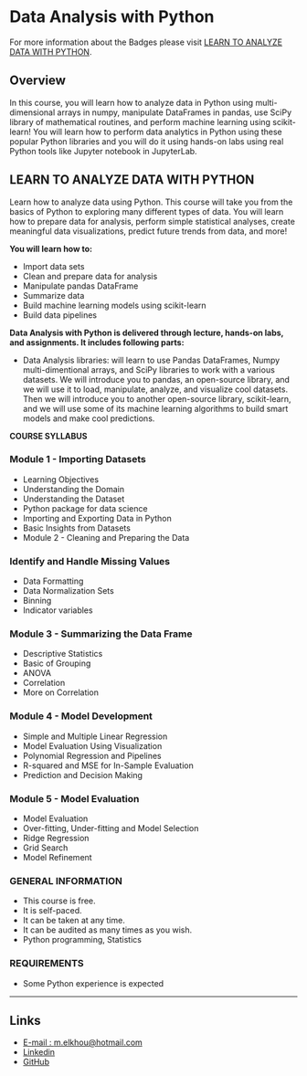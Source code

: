 # Data Analysis with Python

For more information about the Badges please visit [LEARN TO ANALYZE DATA WITH PYTHON](https://cognitiveclass.ai/courses/data-analysis-python).

## Overview
In this course, you will learn how to analyze data in Python using multi-dimensional arrays in numpy, manipulate DataFrames in pandas, use SciPy library of mathematical routines, and perform machine learning using scikit-learn! You will learn how to perform data analytics in Python using these popular Python libraries and you will do it using hands-on labs using real Python tools like Jupyter notebook in JupyterLab.


## LEARN TO ANALYZE DATA WITH PYTHON
Learn how to analyze data using Python. This course will take you from the basics of Python to exploring many different types of data. You will learn how to prepare data for analysis, perform simple statistical analyses, create meaningful data visualizations, predict future trends from data, and more!

**You will learn how to:**

- Import data sets
- Clean and prepare data for analysis
- Manipulate pandas DataFrame
- Summarize data
- Build machine learning models using scikit-learn
- Build data pipelines

**Data Analysis with Python is delivered through lecture, hands-on labs, and assignments. It includes following parts:**

- Data Analysis libraries: will learn to use Pandas DataFrames, Numpy multi-dimentional arrays, and SciPy libraries to work with a various datasets. We will introduce you to pandas, an open-source library, and we will use it to load, manipulate, analyze, and visualize cool datasets. Then we will introduce you to another open-source library, scikit-learn, and we will use some of its machine learning algorithms to build smart models and make cool predictions.

**COURSE SYLLABUS**

### Module 1 - Importing Datasets
- Learning Objectives
- Understanding the Domain
- Understanding the Dataset
- Python package for data science
- Importing and Exporting Data in Python
- Basic Insights from Datasets
- Module 2 - Cleaning and Preparing the Data

### Identify and Handle Missing Values
- Data Formatting
- Data Normalization Sets
- Binning
- Indicator variables

### Module 3 - Summarizing the Data Frame
- Descriptive Statistics
- Basic of Grouping
- ANOVA
- Correlation
- More on Correlation

### Module 4 - Model Development
- Simple and Multiple Linear Regression
- Model Evaluation Using Visualization
- Polynomial Regression and Pipelines
- R-squared and MSE for In-Sample Evaluation
- Prediction and Decision Making

### Module 5 - Model Evaluation
- Model  Evaluation
- Over-fitting, Under-fitting and Model Selection
- Ridge Regression
- Grid Search
- Model Refinement

### GENERAL INFORMATION
- This course is free.
- It is self-paced.
- It can be taken at any time.
- It can be audited as many times as you wish.
- Python programming, Statistics

### REQUIREMENTS
- Some Python experience is expected

***
## Links
- [E-mail : ](mailto:m.elkhou@hotmail.com) m.elkhou@hotmail.com
- [Linkedin](https://www.linkedin.com/in/m-elkhou/)
- [GitHub](https://github.com/m-elkhou)
